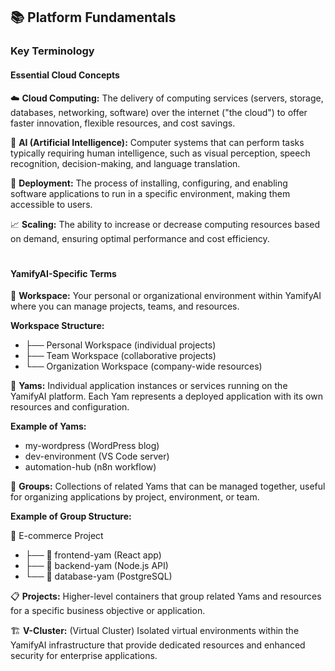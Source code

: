 ## 📚 Platform Fundamentals

### Key Terminology

#### Essential Cloud Concepts

☁️ **Cloud Computing:** The delivery of computing services (servers, storage, databases, networking, software) over the internet ("the cloud") to offer faster innovation, flexible resources, and cost savings.

🔄 **AI (Artificial Intelligence):** Computer systems that can perform tasks typically requiring human intelligence, such as visual perception, speech recognition, decision-making, and language translation.

🚀 **Deployment:** The process of installing, configuring, and enabling software applications to run in a specific environment, making them accessible to users.

📈 **Scaling:** The ability to increase or decrease computing resources based on demand, ensuring optimal performance and cost efficiency.
#

#### YamifyAI-Specific Terms

🏢 **Workspace:** Your personal or organizational environment within YamifyAI where you can manage projects, teams, and resources.

**Workspace Structure:**

- ├── Personal Workspace (individual projects)
- ├── Team Workspace (collaborative projects)
- └── Organization Workspace (company-wide resources)

🍠 **Yams:** Individual application instances or services running on the YamifyAI platform. Each Yam represents a deployed application with its own resources and configuration.

**Example of Yams:**

- my-wordpress (WordPress blog)
- dev-environment (VS Code server)
- automation-hub (n8n workflow)

👥 **Groups:** Collections of related Yams that can be managed together, useful for organizing applications by project, environment, or team.

**Example of Group Structure:**

📁 E-commerce Project
- ├── 🍠 frontend-yam (React app)
- ├── 🍠 backend-yam (Node.js API)
- └── 🍠 database-yam (PostgreSQL)

📋 **Projects:** Higher-level containers that group related Yams and resources for a specific business objective or application.

🏗️ **V-Cluster:** (Virtual Cluster) Isolated virtual environments within the YamifyAI infrastructure that provide dedicated resources and enhanced security for enterprise applications.
#